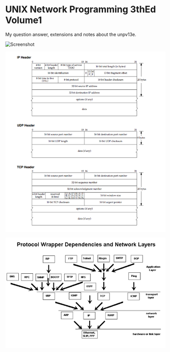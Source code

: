 UNIX Network Programming 3thEd Volume1
========================================
My question answer, extensions and notes about the unpv13e.

![Screenshot](unp_env.png)

![Screenshot](protocols.png)

![Screenshot](protocols_layers.gif)
